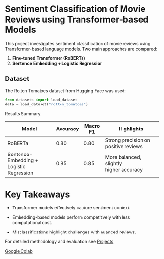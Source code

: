 # Sentiment Classification of Movie Reviews using Transformer-based Models

This project investigates sentiment classification of movie reviews using Transformer-based language models. Two main approaches are compared:

1. **Fine-tuned Transformer (RoBERTa)**  
2. **Sentence Embedding + Logistic Regression**



## Dataset
The Rotten Tomatoes dataset from Hugging Face was used:
```python
from datasets import load_dataset
data = load_dataset("rotten_tomatoes")
```
Results Summary

| Model | Accuracy | Macro F1 | Highlights |
| --- | --- | --- | --- |
| RoBERTa | 0.80 | 0.80 | Strong precision on positive reviews |
| Sentence-Embedding + Logistic Regression | 0.85 | 0.85 | More balanced, slightly higher accuracy |


# Key Takeaways

- Transformer models effectively capture sentiment context.

- Embedding-based models perform competitively with less computational cost.

- Misclassifications highlight challenges with nuanced reviews.

For detailed methodology and evaluation see  [Projects](https://ernselito.github.io/sentiment/)


[Google Colab](https://colab.research.google.com/drive/1lMBCqLYvD5qSB7O0vQbOaDk1o8DV8ZV_?usp=sharing)


